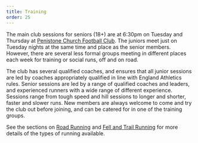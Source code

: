 ```yaml
---
title: Training
order: 25
---
```

The main club sessions for seniors (18+) are at 6:30pm on Tuesday and Thursday at [Penistone Church Football Club](https://www.google.co.uk/maps/place/Penistone+Church+Football+Club/@53.523332,-1.625649,17z/data=!3m1!4b1!4m2!3m1!1s0x48797d6f378b73f1:0x3ae39c5f7e6bf5ba?hl=en-GB). The juniors meet just on Tuesday nights at the same time and place as the senior members.  However, there are several less formal groups meeting in different places each week for training or social runs, off and on road.

The club has several qualified coaches, and ensures that all junior sessions are led by coaches appropriately qualified in line with England Athletics rules.  Senior sessions are led by a range of qualified coaches and leaders, and experienced runners with a wide range of different experience.  Sessions range from tough speed and hill sessions to longer and shorter, faster and slower runs.  New members are always welcome to come and try the club out before joining, and can be catered for in one of the training groups.

See the sections on [Road Running](https://pfrac.chrishodgson.co.uk/about/road-running) and [Fell and Trail Running](https://pfrac.chrishodgson.co.uk/about/fell-running) for more details of the types of running available. 